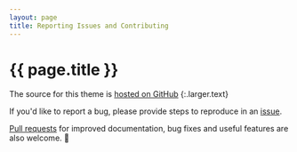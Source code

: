 ```yaml
---
layout: page
title: Reporting Issues and Contributing
---
```


# {{ page.title }}

The source for this theme is [hosted on GitHub][programming-pages]
{:.larger.text}

If you'd like to report a bug, please provide steps to reproduce in an [issue][issues].

[Pull requests][pull-requests] for improved documentation, bug fixes and useful features are also welcome. :gift_heart:



[programming-pages]: https://github.com/pixeldroid/programming-pages "The programming pages project on GitHub"
[issues]: https://github.com/pixeldroid/programming-pages/issues/new "Create a new issue for the programming pages project"
[pull-requests]: https://github.com/pixeldroid/programming-pages/pulls "Pull requests for programming-pages"
